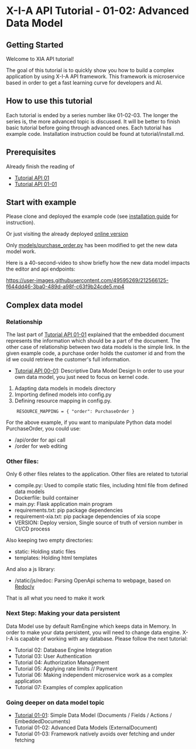# X-I-A API Tutorial - 01-02: Advanced Data Model
## Getting Started

Welcome to XIA API tutorial!

The goal of this tutorial is to quickly show you how to build a complex application by using X-I-A API framework. 
This framework is microservice based in order to get a fast learning curve for developers and AI.

## How to use this tutorial

Each tutorial is ended by a series number like 01-02-03. The longer the series is, the more advanced topic is discussed.
It will be better to finish basic tutorial before going through advanced ones. Each tutorial has example code. 
Installation instruction could be found at tutorial/install.md.

## Prerequisites

Already finish the reading of
* [Tutorial API 01](https://github.com/X-I-A/xia-tutorial-api-01)
* [Tutorial API 01-01](https://github.com/X-I-A/xia-tutorial-api-01-01)

## Start with example

Please clone and deployed the example code (see [installation guide](tutorial/install.md) for instruction).

Or just visiting the already deployed [online version](https://xia-tutorial-api-01-02-srspyyjtqa-ew.a.run.app/order)

Only [models/purchase_order.py](models/purchase_order.py) has been modified to get the new data model work.

Here is a 40-second-video to show briefly how the new data model impacts the editor and api endpoints:

https://user-images.githubusercontent.com/49595269/212566125-f644dd46-3ba0-489d-a98f-c63f9b24cde5.mp4


## Complex data model
### Relationship

The last part of [Tutorial API 01-01](https://github.com/X-I-A/xia-tutorial-api-01-01) explained that the embedded 
document represents the information which should be a part of the document. The other case of relationship between two 
data models is the simple link. In the given example code, a purchase order holds the customer id and from the id we
could retrieve the customer's full information.


* [Tutorial API 00-01](https://github.com/X-I-A/xia-tutorial-api-00-01): Descriptive Data Model Design
In order to use your own data model, you just need to focus on kernel code.

1. Adapting data models in models directory
2. Importing defined models into config.py
3. Defining resource mapping in config.py. 
```
    RESOURCE_MAPPING = { "order": PurchaseOrder }
```
For the above example, if you want to manipulate Python data model PurchaseOrder, you could use:
* /api/order for api call
* /order for web editing

### Other files:

Only 6 other files relates to the application. Other files are related to tutorial

* compile.py: Used to compile static files, including html file from defined data models
* Dockerfile: build container
* main.py: Flask application main program
* requirements.txt: pip package dependencies 
* requirement-xia.txt: pip package dependencies of xia scope
* VERSION: Deploy version, Single source of truth of version number in CI/CD process

Also keeping two empty directories:
* static: Holding static files
* templates: Holding html templates

And also a js library:
* /static/js/redoc: Parsing OpenApi schema to webpage, based on [Redocly](https://github.com/Redocly/redoc)

That is all what you need to make it work

### Next Step: Making your data persistent

Data Model use by default RamEngine which keeps data in Memory. 
In order to make your data persistent, you will need to change data engine. 
X-I-A is capable of working with any database. Please follow the next tutorial:
* Tutorial 02: Database Engine Integration
* Tutorial 03: User Authentication
* Tutorial 04: Authorization Management
* Tutorial 05: Applying rate limits // Payment
* Tutorial 06: Making independent microservice work as a complex application 
* Tutorial 07: Examples of complex application

### Going deeper on data model topic
* [Tutorial 01-01](https://github.com/X-I-A/xia-tutorial-api-01-01): Simple Data Model (Documents / Fields / Actions / EmbeddedDocuments)
* Tutorial 01-02: Advanced Data Models (ExternalDocument)
* Tutorial 01-03: Framework natively avoids over fetching and under fetching
